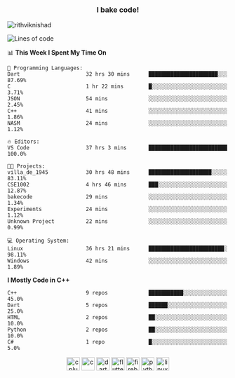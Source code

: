 <h3 align="center">I bake code!</h3>

<p align="left"> <img src="https://komarev.com/ghpvc/?username=rithviknishad" alt="rithviknishad" /> </p>

<!--START_SECTION:waka-->
![Lines of code](https://img.shields.io/badge/From%20Hello%20World%20I%27ve%20Written-688313%20lines%20of%20code-blue)

📊 **This Week I Spent My Time On** 

```text
💬 Programming Languages: 
Dart                     32 hrs 30 mins      ██████████████████████░░░   87.69% 
C                        1 hr 22 mins        █░░░░░░░░░░░░░░░░░░░░░░░░   3.71% 
JSON                     54 mins             ░░░░░░░░░░░░░░░░░░░░░░░░░   2.45% 
C++                      41 mins             ░░░░░░░░░░░░░░░░░░░░░░░░░   1.86% 
NASM                     24 mins             ░░░░░░░░░░░░░░░░░░░░░░░░░   1.12%

🔥 Editors: 
VS Code                  37 hrs 3 mins       █████████████████████████   100.0%

🐱‍💻 Projects: 
villa_de_1945            30 hrs 48 mins      ████████████████████░░░░░   83.11% 
CSE1002                  4 hrs 46 mins       ███░░░░░░░░░░░░░░░░░░░░░░   12.87% 
bakecode                 29 mins             ░░░░░░░░░░░░░░░░░░░░░░░░░   1.34% 
Experiments              24 mins             ░░░░░░░░░░░░░░░░░░░░░░░░░   1.12% 
Unknown Project          22 mins             ░░░░░░░░░░░░░░░░░░░░░░░░░   0.99%

💻 Operating System: 
Linux                    36 hrs 21 mins      ████████████████████████░   98.11% 
Windows                  42 mins             ░░░░░░░░░░░░░░░░░░░░░░░░░   1.89%

```

**I Mostly Code in C++** 

```text
C++                      9 repos             ███████████░░░░░░░░░░░░░░   45.0% 
Dart                     5 repos             ██████░░░░░░░░░░░░░░░░░░░   25.0% 
HTML                     2 repos             ██░░░░░░░░░░░░░░░░░░░░░░░   10.0% 
Python                   2 repos             ██░░░░░░░░░░░░░░░░░░░░░░░   10.0% 
C#                       1 repo              █░░░░░░░░░░░░░░░░░░░░░░░░   5.0%

```



<!--END_SECTION:waka-->

<p align="center">
  <img src="https://devicons.github.io/devicon/devicon.git/icons/cplusplus/cplusplus-original.svg" alt="cplusplus" width="30" height="30"/>
  <img src="https://devicons.github.io/devicon/devicon.git/icons/c/c-original.svg" alt="c" width="30" height="30"/>
  <img src="https://www.vectorlogo.zone/logos/dartlang/dartlang-icon.svg" alt="dart" width="30" height="30"/>
  <img src="https://www.vectorlogo.zone/logos/flutterio/flutterio-icon.svg" alt="flutter" width="30" height="30"/> 
  <img src="https://www.vectorlogo.zone/logos/firebase/firebase-icon.svg" alt="firebase" width="30" height="30"/> 
  <img src="https://devicons.github.io/devicon/devicon.git/icons/python/python-original.svg" alt="python" width="30" height="30"/> 
  <img src="https://devicons.github.io/devicon/devicon.git/icons/linux/linux-original.svg" alt="linux" width="30" height="30"/> 
</p>
